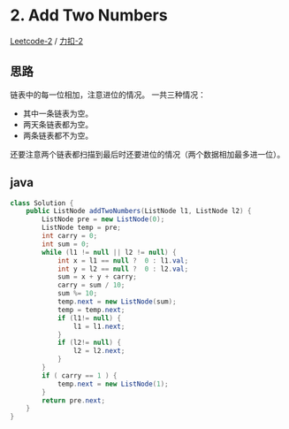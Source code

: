 # 2. Add Two Numbers

[Leetcode-2](https://leetcode.com/problems/add-two-numbers/) / [力扣-2](https://leetcode-cn.com/problems/add-two-numbers/)

## 思路

链表中的每一位相加，注意进位的情况。
一共三种情况：
- 其中一条链表为空。
- 两天条链表都为空。
- 两条链表都不为空。

还要注意两个链表都扫描到最后时还要进位的情况（两个数据相加最多进一位）。

## java

```java
class Solution {
    public ListNode addTwoNumbers(ListNode l1, ListNode l2) {
        ListNode pre = new ListNode(0);
        ListNode temp = pre;
        int carry = 0;
        int sum = 0;
        while (l1 != null || l2 != null) {
            int x = l1 == null ?  0 : l1.val;
            int y = l2 == null ?  0 : l2.val;
            sum = x + y + carry;
            carry = sum / 10;
            sum %= 10;
            temp.next = new ListNode(sum);
            temp = temp.next;
            if (l1!= null) {
                l1 = l1.next;
            }
            if (l2!= null) {
                l2 = l2.next;
            }
        }
        if ( carry == 1 ) {
            temp.next = new ListNode(1);
        }
        return pre.next;
    }
}
```
